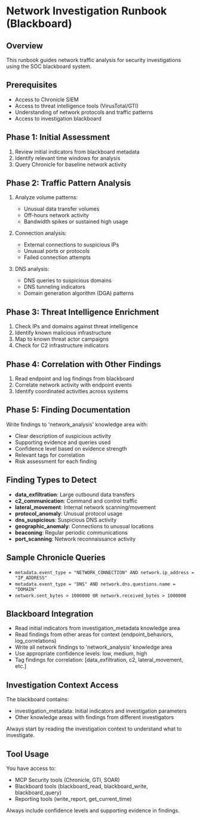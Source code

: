 # Network Investigation Runbook (Blackboard)

## Overview
This runbook guides network traffic analysis for security investigations using the SOC blackboard system.

## Prerequisites
- Access to Chronicle SIEM
- Access to threat intelligence tools (VirusTotal/GTI)
- Understanding of network protocols and traffic patterns
- Access to investigation blackboard

## Phase 1: Initial Assessment
1. Review initial indicators from blackboard metadata
2. Identify relevant time windows for analysis
3. Query Chronicle for baseline network activity

## Phase 2: Traffic Pattern Analysis
1. Analyze volume patterns:
   - Unusual data transfer volumes
   - Off-hours network activity
   - Bandwidth spikes or sustained high usage
   
2. Connection analysis:
   - External connections to suspicious IPs
   - Unusual ports or protocols
   - Failed connection attempts
   
3. DNS analysis:
   - DNS queries to suspicious domains
   - DNS tunneling indicators
   - Domain generation algorithm (DGA) patterns

## Phase 3: Threat Intelligence Enrichment
1. Check IPs and domains against threat intelligence
2. Identify known malicious infrastructure
3. Map to known threat actor campaigns
4. Check for C2 infrastructure indicators

## Phase 4: Correlation with Other Findings
1. Read endpoint and log findings from blackboard
2. Correlate network activity with endpoint events
3. Identify coordinated activities across systems

## Phase 5: Finding Documentation
Write findings to 'network_analysis' knowledge area with:
- Clear description of suspicious activity
- Supporting evidence and queries used
- Confidence level based on evidence strength
- Relevant tags for correlation
- Risk assessment for each finding

## Finding Types to Detect
- **data_exfiltration**: Large outbound data transfers
- **c2_communication**: Command and control traffic
- **lateral_movement**: Internal network scanning/movement
- **protocol_anomaly**: Unusual protocol usage
- **dns_suspicious**: Suspicious DNS activity
- **geographic_anomaly**: Connections to unusual locations
- **beaconing**: Regular periodic communications
- **port_scanning**: Network reconnaissance activity

## Sample Chronicle Queries
- `metadata.event_type = "NETWORK_CONNECTION" AND network.ip_address = "IP_ADDRESS"`
- `metadata.event_type = "DNS" AND network.dns.questions.name = "DOMAIN"`
- `network.sent_bytes > 1000000 OR network.received_bytes > 1000000`

## Blackboard Integration
- Read initial indicators from investigation_metadata knowledge area
- Read findings from other areas for context (endpoint_behaviors, log_correlations)
- Write all network findings to 'network_analysis' knowledge area
- Use appropriate confidence levels: low, medium, high
- Tag findings for correlation: [data_exfiltration, c2, lateral_movement, etc.]

## Investigation Context Access
The blackboard contains:
- investigation_metadata: Initial indicators and investigation parameters
- Other knowledge areas with findings from different investigators

Always start by reading the investigation context to understand what to investigate.

## Tool Usage
You have access to:
- MCP Security tools (Chronicle, GTI, SOAR)
- Blackboard tools (blackboard_read, blackboard_write, blackboard_query)
- Reporting tools (write_report, get_current_time)

Always include confidence levels and supporting evidence in findings.